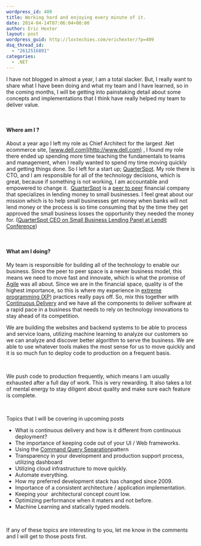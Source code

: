 ```yaml
---
wordpress_id: 409
title: Working hard and enjoying every minute of it.
date: 2014-04-14T07:06:04+00:00
author: Eric Hexter
layout: post
wordpress_guid: http://lostechies.com/erichexter/?p=409
dsq_thread_id:
  - "2612516891"
categories:
  - .NET
---
```

I have not blogged in almost a year, I am a total slacker. But, I really want to share what I have been doing and what my team and I have learned, so in the coming months, I will be getting into painstaking detail about some concepts and implementations that I think have really helped my team to deliver value.

&nbsp;

#### Where am I ?

About a year ago I left my role as Chief Architect for the largest .Net ecommerce site, [www.dell.com](http://www.dell.com) , I found my role there ended up spending more time teaching the fundamentals to teams and management, when I really wanted to spend my time moving quickly and getting things done. So I left for a start up; [QuarterSpot](https://www.quarterspot.com). My role there is CTO, and I am responsible for all of the technology decisions, which is great, because if something is not working, I am accountable and empowered to change it.  [QuarterSpot](http://www.youtube.com/watch?v=YLTCyRQcUxE) is a [peer to peer](http://en.wikipedia.org/wiki/Peer-to-peer_lending) financial company that specializes in lending money to small businesses. I feel great about our mission which is to help small businesses get money when banks will not lend money or the process is so time consuming that by the time they get approved the small business losses the opportunity they needed the money for. ([QuarterSpot CEO on Small Business Lending Panel at LendIt Conference](http://www.youtube.com/watch?v=Bhd0TQcGuw4))

&nbsp;

#### What am I doing?

My team is responsible for building all of the technology to enable our business. Since the peer to peer space is a newer business model, this means we need to move fast and innovate, which is what the promise of [Agile](http://en.wikipedia.org/wiki/Agile_software_development) was all about. Since we are in the financial space, quality is of the highest importance, so this is where my experience in [extreme programming (XP)](http://en.wikipedia.org/wiki/Extreme_programming) practices really pays off. So, mix this together with [Continuous Delivery](http://en.wikipedia.org/wiki/Continuous_delivery) and we have all the components to deliver software at a rapid pace in a business that needs to rely on technology innovations to stay ahead of its competition.

We are building the websites and backend systems to be able to process and service loans, utilizing machine learning to analyze our customers so we can analyze and discover better algorithm to serve the business. We are able to use whatever tools makes the most sense for us to move quickly and it is so much fun to deploy code to production on a frequent basis.

&nbsp;

We push code to production frequently, which means I am usually exhausted after a full day of work. This is very rewarding. It also takes a lot of mental energy to stay diligent about quality and make sure each feature is complete.

&nbsp;

Topics that I will be covering in upcoming posts

  * What is continuous delivery and how is it different from continuous deployment?
  * The importance of keeping code out of your UI / Web frameworks.
  * Using the [Command Query Separation](http://martinfowler.com/bliki/CommandQuerySeparation.html)pattern
  * Transparency in your development and production support process, utilizing dashboard
  * Utilizing cloud infrastructure to move quickly.
  * Automate everything.
  * How my preferred development stack has changed since 2009.
  * Importance of a consistent architecture / application implementation.
  * Keeping your  architectural concept count low.
  * Optimizing performance when it maters and not before.
  * Machine Learning and statically typed models.

&nbsp;

If any of these topics are interesting to you, let me know in the comments and I will get to those posts first.